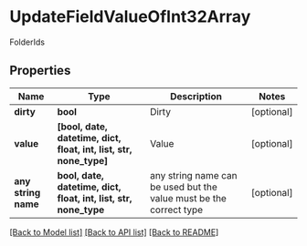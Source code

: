 # UpdateFieldValueOfInt32Array

FolderIds

## Properties
Name | Type | Description | Notes
------------ | ------------- | ------------- | -------------
**dirty** | **bool** | Dirty | [optional] 
**value** | **[bool, date, datetime, dict, float, int, list, str, none_type]** | Value | [optional] 
**any string name** | **bool, date, datetime, dict, float, int, list, str, none_type** | any string name can be used but the value must be the correct type | [optional]

[[Back to Model list]](../README.md#documentation-for-models) [[Back to API list]](../README.md#documentation-for-api-endpoints) [[Back to README]](../README.md)


